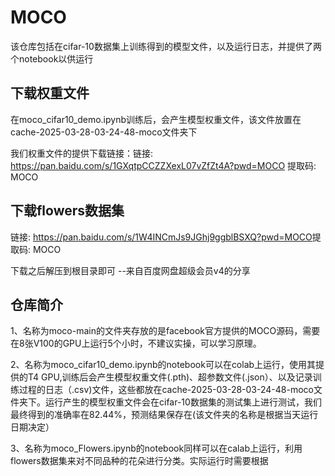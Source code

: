 # MOCO
该仓库包括在cifar-10数据集上训练得到的模型文件，以及运行日志，并提供了两个notebook以供运行</p>
## 下载权重文件
在moco_cifar10_demo.ipynb训练后，会产生模型权重文件，该文件放置在cache-2025-03-28-03-24-48-moco文件夹下</p>
我们权重文件的提供下载链接：链接: <https://pan.baidu.com/s/1GXqtpCCZZXexL07vZfZt4A?pwd=MOCO> 提取码: MOCO </p>
## 下载flowers数据集
链接: <https://pan.baidu.com/s/1W4INCmJs9JGhj9ggblBSXQ?pwd=MOCO>提取码: MOCO </p>
下载之后解压到根目录即可
--来自百度网盘超级会员v4的分享
## 仓库简介
</p>1、名称为moco-main的文件夹存放的是facebook官方提供的MOCO源码，需要在8张V100的GPU上运行5个小时，不建议实操，可以学习原理。</p>
</p>2、名称为moco_cifar10_demo.ipynb的notebook可以在colab上运行，使用其提供的T4 GPU,训练后会产生模型权重文件(.pth)、超参数文件(.json）、以及记录训练过程的日志（.csv)文件，这些都放在cache-2025-03-28-03-24-48-moco文件夹下。运行产生的模型权重文件会在cifar-10数据集的测试集上进行测试，我们最终得到的准确率在82.44%，预测结果保存在(该文件夹的名称是根据当天运行日期决定）</p>
</p>3、名称为moco_Flowers.ipynb的notebook同样可以在calab上运行，利用flowers数据集来对不同品种的花朵进行分类。实际运行时需要根据</p>
